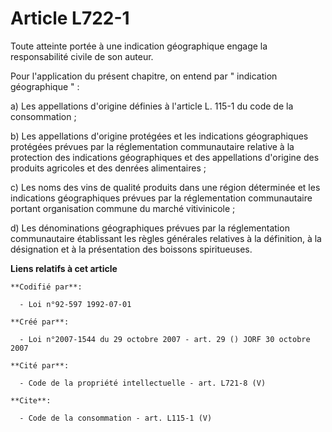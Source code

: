 # Article L722-1

Toute atteinte portée à une indication géographique engage la responsabilité civile de son auteur. 

Pour l'application du présent chapitre, on entend par " indication géographique " : 

a) Les appellations d'origine définies à l'article L. 115-1 du code de la consommation ; 

b) Les appellations d'origine protégées et les indications géographiques protégées prévues par la réglementation
communautaire relative à la protection des indications géographiques et des appellations d'origine des produits agricoles et
des denrées alimentaires ; 

c) Les noms des vins de qualité produits dans une région déterminée et les indications géographiques prévues par la
réglementation communautaire portant organisation commune du marché vitivinicole ; 

d) Les dénominations géographiques prévues par la réglementation communautaire établissant les règles générales relatives à
la définition, à la désignation et à la présentation des boissons spiritueuses.

**Liens relatifs à cet article**

	**Codifié par**:

	  - Loi n°92-597 1992-07-01

	**Créé par**:

	  - Loi n°2007-1544 du 29 octobre 2007 - art. 29 () JORF 30 octobre 2007

	**Cité par**:

	  - Code de la propriété intellectuelle - art. L721-8 (V)

	**Cite**:

	  - Code de la consommation - art. L115-1 (V)
